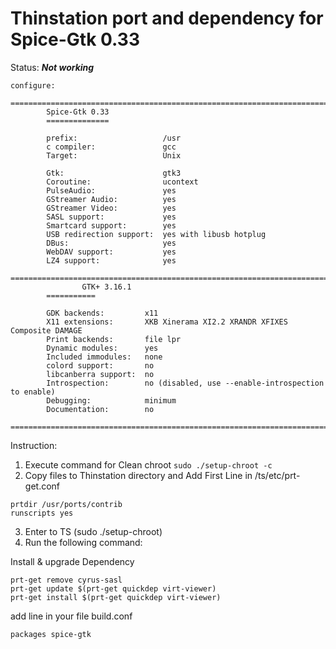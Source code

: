 # Thinstation port and dependency for Spice-Gtk 0.33

Status: ***Not working***



```
configure:

===================================================================================================
        Spice-Gtk 0.33
        ==============

        prefix:                   /usr
        c compiler:               gcc
        Target:                   Unix

        Gtk:                      gtk3
        Coroutine:                ucontext
        PulseAudio:               yes
        GStreamer Audio:          yes
        GStreamer Video:          yes
        SASL support:             yes
        Smartcard support:        yes
        USB redirection support:  yes with libusb hotplug
        DBus:                     yes
        WebDAV support:           yes
        LZ4 support:              yes
        
===================================================================================================
                GTK+ 3.16.1
        ===========

        GDK backends:         x11
        X11 extensions:       XKB Xinerama XI2.2 XRANDR XFIXES Composite DAMAGE
        Print backends:       file lpr
        Dynamic modules:      yes
        Included immodules:   none
        colord support:       no
        libcanberra support:  no
        Introspection:        no (disabled, use --enable-introspection to enable)
        Debugging:            minimum
        Documentation:        no
        
===================================================================================================
```


Instruction:

1. Execute command for Clean chroot ```sudo ./setup-chroot -c```
2. Copy files to Thinstation directory and Add First Line in /ts/etc/prt-get.conf
```
prtdir /usr/ports/contrib
runscripts yes
```
3. Enter to TS (sudo ./setup-chroot)
4. Run the following command:

Install & upgrade Dependency
```
prt-get remove cyrus-sasl
prt-get update $(prt-get quickdep virt-viewer)
prt-get install $(prt-get quickdep virt-viewer)
```

add line in your file build.conf
```
packages spice-gtk
```

